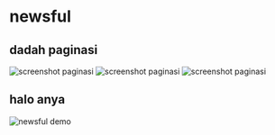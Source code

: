# newsful

## dadah paginasi
![screenshot paginasi](https://user-images.githubusercontent.com/32232332/98574801-f56a2d00-22ea-11eb-88a7-a6fdb3da93e4.png)
![screenshot paginasi](https://user-images.githubusercontent.com/32232332/98574422-78d74e80-22ea-11eb-91bb-546b049bd624.png)
![screenshot paginasi](https://user-images.githubusercontent.com/32232332/98574215-3f064800-22ea-11eb-9859-72f55adc4ecf.png)

## halo anya
![newsful demo](https://user-images.githubusercontent.com/32232332/98576703-82ae8100-22ed-11eb-8a3d-527e90215450.gif)